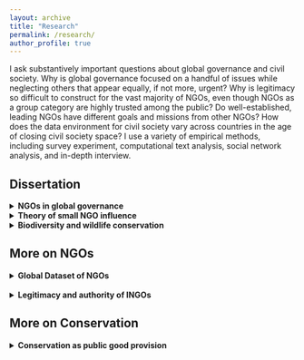 ```yaml
---
layout: archive
title: "Research"
permalink: /research/
author_profile: true
---
```


I ask substantively important questions about global governance and civil society. Why is global governance focused on a handful of issues while neglecting others that appear equally, if not more, urgent? Why is legitimacy so difficult to construct for the vast majority of NGOs, even though NGOs as a group category are highly trusted among the public? Do well-established, leading NGOs have different goals and missions from other NGOs? How does the data environment for civil society vary across countries in the age of closing civil society space? I use a variety of empirical methods, including survey experiment, computational text analysis, social network analysis, and in-depth interview.

## Dissertation
<details>
	<summary><strong>NGOs in global governance</strong></summary>

<br />

Global governance is increasingly "opening up" to civil society, and NGOs participate in various stages of governance, such as agenda setting, rule making, and policy implementation. However, the study of NGO in global context has predominantly focused on well-recognized, “leading” NGOs. Even though small NGOs comprise the vast majority of NGO population, we know little about their role in global governance. What do they do? How should we make sense of them? I collect data on NGOs cross-nationally and investigate their effect on global governane outcomes.

<br /><br />

In so doing, I interrogate the claim that small NGOs are “bandwagoners”  seeking to free-ride on others’ advocacy achievements. While the argument makes sense, it is often an assumption rather than an empirical claim. If they are indeed bandwagoners, why are there so many NGOs participating in global governance? I revisit the question of agenda setting and explain why some issues grain more traction than others within the same issue area.
</details>

 
<details>
	<summary><strong>Theory of small NGO influence</strong></summary>

<br />
Small NGOs play a critical role in global governance because their campaigns can shape public agendas by targeting a narrow subset of the public that demands advocacy information. The point of departure for my theory is to focus on the "demand." Existing research overwhelmingly focuses on the "supply" of information – how NGOs adopt and frame particular issues – but it overlooks why members of the public pay attention to any issue in the first place. I argue that a small subset of the public that is interested in a given issue area, or the “issue public,” generates disproportionately intense attention. Small NGOs can tailor their appeals to the issue public alone, but leading NGOs cannot do so because of their need to satisfy the audiences of diverse interests, such as firms and states. Counterintuitively, the power disparity between small and leading NGOs is reduced by how members of the public distribute their attention in an issue area: the issue public generates intense attention to certain issues while the mass public remains generally inattentive.

<br /><br />

The support of the issue public "locks in" an issue in the public sphere. Most issues that capture mass attention in fact disappear from public discourse after reaching a peak period, but because the attitude of the issue public is more stable than the mass public, small NGOs can leverage public attention to network with more powerful actors for an extended period of time. Typically, the larger the organizations, the better access they have to the mass public and policy makers. As small NGOs gradually gain cooperation from larger organizations, the issue begins to gain traction beyond the issue public, creating a permissive condition under which policy makers are persuaded to take action internationally.
</details>

<details>
	<summary><strong>Biodiversity and wildlife conservation</strong></summary>

To date, research on NGO agenda setting has been hampered by selection bias: failed NGO campaigns or lost causes cannot be observed systematically, so case selection depends on the outcome variable itself. I overcame this methodological problem by exploiting the unique features of biodiversity conservation. In this issue area, because conservation advocacy must take place after the wild habitat of an animal is confirmed, the observation of each issue is not affected by whether it receives pubic attention or not. In short, observations are independent of the outcome variable itself. I use survey experiment, computational text analysis, regression analysis and interview-based case study to test the implications of my theory.
</details>


## More on NGOs

<details>
	<summary><strong>Global Dataset of NGOs</strong></summary>

<br />

With <a href="https://www.concordia.ca/artsci/polisci/faculty.html?fpid=elizabeth-bloodgood">Elizabeth Bloodgood</a> (PI),  <a href="https://www.wendyhwong.com/">Wendy Wong</a> (PI), ​<a href="http://sites.middlebury.edu/sarahstroup/">Sarah Stroup</a>,  <a href="https://poweredbydata.org/">Ajah (Powered by Data)</a>, and a team of RAs, we are building the first-ever comprehensive dataset on NGOs across the globe: the <a href="https://www.grnds.org/">Global Register of Nonprofit Data Sources (GRNDS)</a>. Existing datasets, such as Yearbook of International Organizations, have a well-documented bias towards larger NGOs. To overcome this problem, we leverage national nonprofit registers for data collection, complemented by interview research with NGO practitioners. The GRNDS allows us to answer a variety of questions that we could not ask before due to data limitation: What explains the death and birth of NGOs? Why some NGOs receive national and international recognition while others do not? How do different organizational attributes affect NGO effectiveness? The project is funded by <a href="https://www.sshrc-crsh.gc.ca/results-resultats/recipients-recipiendaires/2016/insight-savoir-eng.aspx">Social Sciences and Humanities Research Council of Canada (SSHRC)</a> for five years (2017-2022).
<br />

Our first paper analyzes "NGO data environment" – how different governments collect NGO data and report them back to the public. We follow the idea that the government has an underlying motivation for the politics of transparency and argue that NGO data environment is a concrete indicator of civil society openness. We explore domestic and international determinants of NGO data environment, using the first 22 countries in our dataset. We find that both regime type and international integration account for the variation of data environment.
</details> 
<br />

<details>
	<summary><strong>Legitimacy and authority of INGOs</strong></summary>

<br />

With [Wendy Wong](https://www.wendyhwong.com/), [Sarah Stroup](http://sites.middlebury.edu/sarahstroup/) and Alfred Oduro, we analyze how the authority of NGOs affects the ways in which they communicate with broader audiences. We identify five dimensions of legitimacy – ​effectiveness, representativeness, accountability, morality/principle, legality – and hand-coded "legitimacy claims" in the mission statements of more than 60 NGOs, both leading and small. We find that leading NGOs make legitimacy claims differently from small NGOs. More concretely, leading NGOs are more concerned about accountability (and less so about morality/principle) and small NGOs are more concerned about representativeness.<br />

We also explore the agency of INGOs by looking at their networking behavior - one important legitimation strategy. Existing research posits that legitimacy is a source of power for INGOs, but we know little about how INGOs can construct their legitimacy. Leveraging the new, transnational social movement organization dataset (1993-2013), we show that networking behavior is a strategic and costly attempt at legitimation rather than the product of functional needs or homophily. We find that networking increases legitimacy more than other organizational attributes and that it favors the already well-known rather than obscure NGOs.
</details>

## More on Conservation

<details>
	<summary><strong>Conservation as public good provision</strong></summary>

<br />

Conservation is traditionally about the management of common pooled resources. However, certain species are managed in the way that is closer to how public goods are provided in a society. With [Graeme Auld](https://carleton.ca/sppa/people/auld-graeme/), we conceptualize the shift between different kinds of goods in the context of conservation and illuminates the problem that emerges from changes in our ideas about species conservation.
</details>